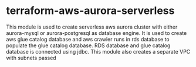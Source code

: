 # terraform-aws-aurora-serverless

This module is used to create serverless aws aurora cluster with either aurora-mysql or aurora-postgresql as database engine. 
It is used to create aws glue catalog database and aws crawler runs in rds database to populate the glue catalog database.
RDS database and glue catalog database is connected using jdbc.
This module also creates a separate VPC with subnets passed